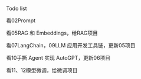 Todo list

看02Prompt

看05RAG 和 Embeddings，给RAG项目

看07LangChain，09LLM 应用开发工具链，更新05项目

看10手撕 Agent 实现 AutoGPT，更新06项目

看11、12模型微调，给微调项目

